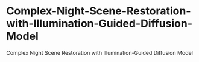 # Complex-Night-Scene-Restoration-with-Illumination-Guided-Diffusion-Model
Complex Night Scene Restoration with Illumination-Guided Diffusion Model
